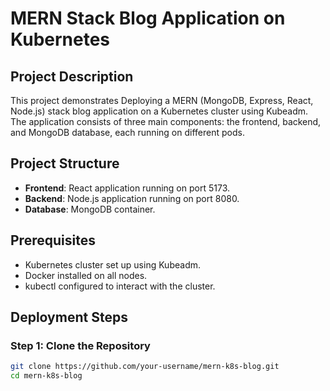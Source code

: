 # MERN Stack Blog Application on Kubernetes

## Project Description

This project demonstrates Deploying a MERN (MongoDB, Express, React, Node.js) stack blog application on a Kubernetes cluster using Kubeadm. The application consists of three main components: the frontend, backend, and MongoDB database, each running on different pods. 

## Project Structure

- **Frontend**: React application running on port 5173.
- **Backend**: Node.js application running on port 8080.
- **Database**: MongoDB container.

## Prerequisites

- Kubernetes cluster set up using Kubeadm.
- Docker installed on all nodes.
- kubectl configured to interact with the cluster.

## Deployment Steps

### Step 1: Clone the Repository

```bash
git clone https://github.com/your-username/mern-k8s-blog.git
cd mern-k8s-blog
